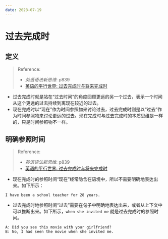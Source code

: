 ```yaml
---
date: 2023-07-19
---
```


# 过去完成时

## 定义

> Reference:
> - _英语语法新思维_: p839
> - [英语的平行世界: 过去完成时与将来完成时](https://www.bilibili.com/video/BV1S7411T7ZX/?p=5&share_source=copy_web&vd_source=19ed19aadae9a606772826264acee4f2)

- 过去完成时就是站在“过去时间”的角度回顾更远的另一个过去，表示一个时间从这个更远的过去持续到离现在较近的过去。
- 现在完成时以“现在”作为时间参照物来讨论过去，过去完成时则是以“过去”作为时间参照物来讨论更远的过去。现在完成时与过去完成时的本质思维是一样的，只是时间参照物不一样。

## 明确参照时间

> Reference:
> - _英语语法新思维_: p839
> - [英语的平行世界: 过去完成时与将来完成时](https://www.bilibili.com/video/BV1S7411T7ZX/?p=5&share_source=copy_web&vd_source=19ed19aadae9a606772826264acee4f2)

- 现在完成时的参照时间“现在”经常隐含在语境中，所以不需要明确地表达出来。如下所示：

```text
I have been a school teacher for 28 years.
```

- 过去完成时地参照时间“过去”需要在句子中明确地表达出来，或者从上下文中可以推断出来。如下所示，`when she invited me` 就是过去完成时的参照时间。

```text
A: Did you see this movie with your girlfriend?
B: No, I had seen the movie when she invited me.
```


